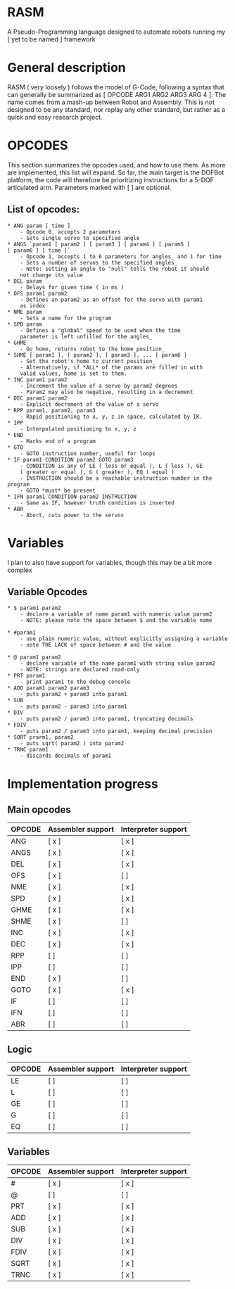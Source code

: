 # RASM
A Pseudo-Programming language designed to automate robots running my [ yet to be named ] framework

# General description
RASM ( very loosely ) follows the model of G-Code, following a syntax that can generally be summarized as [ OPCODE ARG1 ARG2 ARG3 ARG 4 ]. The name comes from a mash-up between Robot and Assembly. This is not designed to be any standard, nor replay any other standard, but rather as a quick and easy research project.

# OPCODES
 This section summarizes the opcodes used, and how to use them. As more are implemented, this list will expand. So far, the main target is the DOFBot platform, the code will therefore be prioritizing instructions for a 5-DOF articulated arm.
 Parameters marked with [ ] are optional.
## List of opcodes:
    * ANG param [ time ]
        - Opcode 0, accepts 2 parameters
        - Sets single servo to specified angle
    * ANGS `param1 [ param2 ] [ param3 ] [ param4 ] [ param5 ] 
    [ param6 ] [ time ]`
        - Opcode 1, accepts 1 to 6 parameters for angles_ and 1 for time
        - Sets a number of servos to the specified angles_
        - Note: setting an angle to "null" tells the robot it should
        not change its value
    * DEL param
        - Delays for given time ( in ms )
    * OFS param1 param2
        - Defines an param2 as an offset for the servo with param1 
        as index
    * NME param
        - Sets a name for the program
    * SPD param
        - Defines a "global" speed to be used when the time
        parameter is left unfilled for the angles_
    * GHME
        - Go home, returns robot to the home position_
    * SHME [ param1 ], [ param2 ], [ param3 ], ... [ param6 ]
        - Set the robot's home to current position_
        - Alternatively, if *ALL* of the params are filled in with
        valid values, home is set to them.
    * INC param1 param2
        - Increment the value of a servo by param2 degrees
        - Param2 may also be negative, resulting in a decrement
    * DEC param1 param2
        - Explicit decrement of the value of a servo
    * RPP param1, param2, param3
        - Rapid positioning to x, y, z in space, calculated by IK.
    * IPP
        - Interpolated positioning to x, y, z
    * END
        - Marks end of a program
    * GTO
        - GOTO instruction number, useful for loops
    * IF param1 CONDITION param2 GOTO param3
        - CONDITION is any of LE ( less or equal ), L ( less ), GE 
        ( greater or equal ), G ( greater ), EQ ( equal )
        - INSTRUCTION should be a reachable instruction number in the program
        - GOTO *must* be present
    * IFN param1 CONDITION param2 INSTRUCTION
        - Same as IF, however truth condition is inverted
    * ABR
        - Abort, cuts power to the servos

# Variables
I plan to also have support for variables, though this may be a bit more complex
## Variable Opcodes
    * $ param1 param2
        - declare a variable of name param1 with numeric value param2
        - NOTE: please note the space between $ and the variable name
    
    * #param1
        - use plain numeric value, without explicitly assigning a variable
        - note THE LACK of space between # and the value

    * @ param1 param2
        - declare variable of the name param1 with string value param2
        - NOTE: strings are declared read-only
    * PRT param1
        - print param1 to the debug console
    * ADD param1 param2 param3
        - puts param2 + param3 into param1
    * SUB
        - puts param2 - param3 into param1
    * DIV
        - puts param2 / param3 into param1, truncating decimals
    * FDIV
        - puts param2 / param3 into param1, keeping decimal precision
    * SQRT prarm1, param2
        - puts sqrt( param2 ) into param2
    * TRNC param1
        - discards decimals of param1

# Implementation progress
## Main opcodes

| OPCODE | Assembler support |   Interpreter support  |
|--------|-------------------|------------------------|
|ANG     |        [ x ]      |          [ x ]         |
|ANGS    |        [ x ]      |          [ x ]         |
|DEL     |        [ x ]      |          [ x ]         |
|OFS     |        [ x ]      |          [ ]           |
|NME     |        [ x ]      |          [ x ]         |
|SPD     |        [ x ]      |          [ x ]         |
|GHME    |        [ x ]      |          [ x ]         |
|SHME    |        [ x ]      |          [ ]           |
|INC     |        [ x ]      |          [ x ]         |
|DEC     |        [ x ]      |          [ x ]         |
|RPP     |        [ ]        |          [ ]           |
|IPP     |        [ ]        |          [ ]           |
|END     |        [ x ]      |          [ ]           |
|GOTO    |        [ x ]      |          [ x ]         |
|IF      |        [ ]        |          [ ]           |
|IFN     |        [ ]        |          [ ]           |
|ABR     |        [ ]        |          [ ]           |

## Logic

| OPCODE | Assembler support | Interpreter support |
|--------|-------------------|---------------------|
|LE      |        [ ]        |         [ ]         |
|L       |        [ ]        |         [ ]         |
|GE      |        [ ]        |         [ ]         |
|G       |        [ ]        |         [ ]         |
|EQ      |        [ ]        |         [ ]         |

## Variables
| OPCODE | Assembler support | Interpreter support |
|--------|-------------------|---------------------|
| #      |        [ x ]        |         [ x ]         |
| @      |        [ ]          |         [ ]           |
| PRT    |        [ x ]        |         [ x ]         |
| ADD    |        [ x ]        |         [ x ]         |
| SUB    |        [ x ]        |         [ x ]         |
| DIV    |        [ x ]        |         [ x ]         |
| FDIV   |        [ x ]        |         [ x ]         |
| SQRT   |        [ x ]        |         [ x ]         |
| TRNC   |        [ x ]        |         [ x ]         |